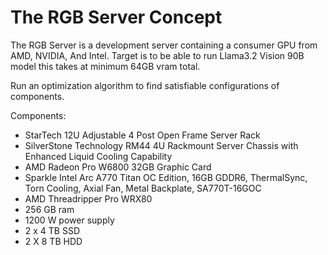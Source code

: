 # The RGB Server Concept

The RGB Server is a development server containing a consumer GPU from AMD, NVIDIA, And Intel.
Target is to be able to run Llama3.2 Vision 90B model this takes at minimum 64GB vram total.

Run an optimization algorithm to find satisfiable configurations of components.

Components:
 - StarTech 12U Adjustable 4 Post Open Frame Server Rack
 - SilverStone Technology RM44 4U Rackmount Server Chassis with Enhanced Liquid Cooling Capability
 - AMD Radeon Pro W6800 32GB Graphic Card
 - Sparkle Intel Arc A770 Titan OC Edition, 16GB GDDR6, ThermalSync, Torn Cooling, Axial Fan, Metal Backplate, SA770T-16GOC
 - AMD Threadripper Pro WRX80
 - 256 GB ram
 - 1200 W power supply
 - 2 x 4 TB SSD
 - 2 X 8 TB HDD

